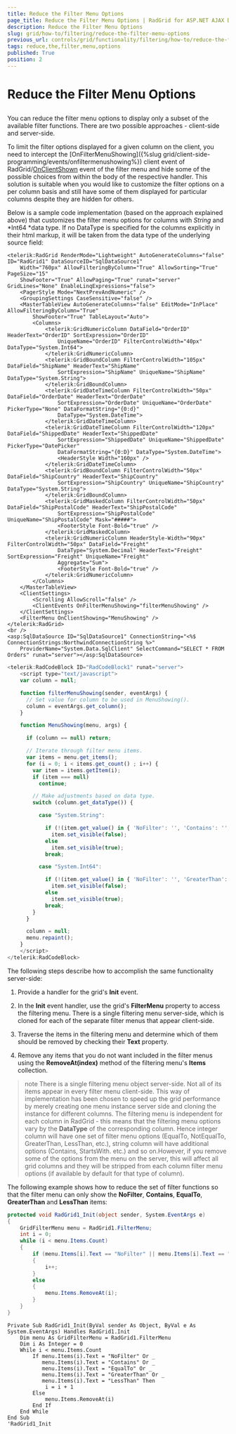 ```yaml
---
title: Reduce the Filter Menu Options
page_title: Reduce the Filter Menu Options | RadGrid for ASP.NET AJAX Documentation
description: Reduce the Filter Menu Options
slug: grid/how-to/filtering/reduce-the-filter-menu-options
previous_url: controls/grid/functionality/filtering/how-to/reduce-the-filter-menu-options
tags: reduce,the,filter,menu,options
published: True
position: 2
---
```


# Reduce the Filter Menu Options



##

You can reduce the filter menu options to display only a subset of the available filter functions. There are two possible approaches - client-side and server-side.

To limit the filter options displayed for a given column on the client, you need to intercept the [OnFilterMenuShowing]({%slug grid/client-side-programming/events/onfiltermenushowing%}) client event of RadGrid/[OnClientShown](https://www.telerik.com/help/aspnet-ajax/menu_clientsideonclientshown.html) event of the filter menu and hide some of the possible choices from within the body of the respective handler. This solution is suitable when you would like to customize the filter options on a per column basis and still have some of them displayed for particular columns despite they are hidden for others.

Below is a sample code implementation (based on the approach explained above) that customizes the filter menu options for columns with *String* and *Int64 *data type. If no DataType is specified for the columns explicitly in their html markup, it will be taken from the data type of the underlying source field:



````ASP.NET
<telerik:RadGrid RenderMode="Lightweight" AutoGenerateColumns="false" ID="RadGrid1" DataSourceID="SqlDataSource1"
    Width="760px" AllowFilteringByColumn="True" AllowSorting="True" PageSize="15"
    ShowFooter="True" AllowPaging="True" runat="server" GridLines="None" EnableLinqExpressions="false">
    <PagerStyle Mode="NextPrevAndNumeric" />
    <GroupingSettings CaseSensitive="false" />
    <MasterTableView AutoGenerateColumns="false" EditMode="InPlace" AllowFilteringByColumn="True"
        ShowFooter="True" TableLayout="Auto">
        <Columns>
            <telerik:GridNumericColumn DataField="OrderID" HeaderText="OrderID" SortExpression="OrderID"
                UniqueName="OrderID" FilterControlWidth="40px" DataType="System.Int64">
            </telerik:GridNumericColumn>
            <telerik:GridBoundColumn FilterControlWidth="105px" DataField="ShipName" HeaderText="ShipName"
                SortExpression="ShipName" UniqueName="ShipName" DataType="System.String">
            </telerik:GridBoundColumn>
            <telerik:GridDateTimeColumn FilterControlWidth="50px" DataField="OrderDate" HeaderText="OrderDate"
                SortExpression="OrderDate" UniqueName="OrderDate" PickerType="None" DataFormatString="{0:d}"
                DataType="System.DateTime">
            </telerik:GridDateTimeColumn>
            <telerik:GridDateTimeColumn FilterControlWidth="120px" DataField="ShippedDate" HeaderText="ShippedDate"
                SortExpression="ShippedDate" UniqueName="ShippedDate" PickerType="DatePicker"
                DataFormatString="{0:D}" DataType="System.DateTime">
                <HeaderStyle Width="160px" />
            </telerik:GridDateTimeColumn>
            <telerik:GridBoundColumn FilterControlWidth="50px" DataField="ShipCountry" HeaderText="ShipCountry"
                SortExpression="ShipCountry" UniqueName="ShipCountry" DataType="System.String">
            </telerik:GridBoundColumn>
            <telerik:GridMaskedColumn FilterControlWidth="50px" DataField="ShipPostalCode" HeaderText="ShipPostalCode"
                SortExpression="ShipPostalCode" UniqueName="ShipPostalCode" Mask="#####">
                <FooterStyle Font-Bold="true" />
            </telerik:GridMaskedColumn>
            <telerik:GridNumericColumn HeaderStyle-Width="90px" FilterControlWidth="50px" DataField="Freight"
                DataType="System.Decimal" HeaderText="Freight" SortExpression="Freight" UniqueName="Freight"
                Aggregate="Sum">
                <FooterStyle Font-Bold="true" />
            </telerik:GridNumericColumn>
        </Columns>
    </MasterTableView>
    <ClientSettings>
        <Scrolling AllowScroll="false" />
        <ClientEvents OnFilterMenuShowing="filterMenuShowing" />
    </ClientSettings>
    <FilterMenu OnClientShowing="MenuShowing" />
</telerik:RadGrid>
<br />
<asp:SqlDataSource ID="SqlDataSource1" ConnectionString="<%$ ConnectionStrings:NorthwindConnectionString %>"
    ProviderName="System.Data.SqlClient" SelectCommand="SELECT * FROM Orders" runat="server"></asp:SqlDataSource>
````
````JavaScript
<telerik:RadCodeBlock ID="RadCodeBlock1" runat="server">
    <script type="text/javascript">
    var column = null;

    function filterMenuShowing(sender, eventArgs) {
      // Set value for column to be used in MenuShowing().
      column = eventArgs.get_column();
    }

    function MenuShowing(menu, args) {

      if (column == null) return;

      // Iterate through filter menu items.
      var items = menu.get_items();
      for (i = 0; i < items.get_count() ; i++) {
        var item = items.getItem(i);
        if (item === null)
          continue;

        // Make adjustments based on data type.
        switch (column.get_dataType()) {

          case "System.String":

            if (!(item.get_value() in { 'NoFilter': '', 'Contains': '', 'NotIsEmpty': '', 'IsEmpty': '', 'NotEqualTo': '', 'EqualTo': '' }))
              item.set_visible(false);
            else
              item.set_visible(true);
            break;

          case "System.Int64":

            if (!(item.get_value() in { 'NoFilter': '', 'GreaterThan': '', 'LessThan': '', 'NotEqualTo': '', 'EqualTo': '' }))
              item.set_visible(false);
            else
              item.set_visible(true);
            break;
        }
      }

      column = null;
      menu.repaint();
    }
    </script>
</telerik:RadCodeBlock>
````


The following steps describe how to accomplish the same functionality server-side:

1. Provide a handler for the grid's **Init** event.

1. In the **Init** event handler, use the grid's **FilterMenu** property to access the filtering menu. There is a single filtering menu server-side, which is cloned for each of the separate filter menus that appear client-side.

1. Traverse the items in the filtering menu and determine which of them should be removed by checking their **Text** property.

1. Remove any items that you do not want included in the filter menus using the **RemoveAt(index)** method of the filtering menu's **Items** collection.

>note There is a single filtering menu object server-side. Not all of its items appear in every filter menu client-side. This way of implementation has been chosen to speed up the grid performance by merely creating one menu instance server side and cloning the instance for different columns. The filtering menu is independent for each column in RadGrid - this means that the filtering menu options vary by the **DataType** of the corresponding column. Hence integer column will have one set of filter menu options (EqualTo, NotEqualTo, GreaterThan, LessThan, etc.), string column will have additional options (Contains, StartsWith. etc.) and so on.However, if you remove some of the options from the menu on the server, this will affect all grid columns and they will be stripped from each column filter menu options (if available by default for that type of column).
>


The following example shows how to reduce the set of filter functions so that the filter menu can only show the **NoFilter**, **Contains**, **EqualTo**, **GreaterThan** and **LessThan** items:



````C#
protected void RadGrid1_Init(object sender, System.EventArgs e)
{
    GridFilterMenu menu = RadGrid1.FilterMenu;
    int i = 0;
    while (i < menu.Items.Count)
    {
        if (menu.Items[i].Text == "NoFilter" || menu.Items[i].Text == "Contains" || menu.Items[i].Text == "EqualTo" || menu.Items[i].Text == "GreaterThan" || menu.Items[i].Text == "LessThan")
        {
            i++;
        }
        else
        {
            menu.Items.RemoveAt(i);
        }
    }
}
````
````VB
Private Sub RadGrid1_Init(ByVal sender As Object, ByVal e As System.EventArgs) Handles RadGrid1.Init
    Dim menu As GridFilterMenu = RadGrid1.FilterMenu
    Dim i As Integer = 0
    While i < menu.Items.Count
        If menu.Items(i).Text = "NoFilter" Or _
           menu.Items(i).Text = "Contains" Or _
           menu.Items(i).Text = "EqualTo" Or _
           menu.Items(i).Text = "GreaterThan" Or _
           menu.Items(i).Text = "LessThan" Then
            i = i + 1
        Else
            menu.Items.RemoveAt(i)
        End If
    End While
End Sub
'RadGrid1_Init

````

